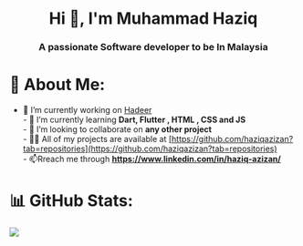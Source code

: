 <h1 align="center">Hi 👋, I'm Muhammad Haziq</h1>
<h3 align="center">A passionate Software developer to be In Malaysia</h3>

# 💫 About Me:
- 🔭 I’m currently working on [Hadeer](https://github.com/haziqazizan/FYPAttendanceApp)<br>- 🌱 I’m currently learning **Dart, Flutter , HTML , CSS and JS**<br>- 👯 I’m looking to collaborate on **any other project**<br>- 👨‍💻 All of my projects are available at [https://github.com/haziqazizan?tab=repositories](https://github.com/haziqazizan?tab=repositories)<br>- 📫Rreach me through **https://www.linkedin.com/in/haziq-azizan/**

# 📊 GitHub Stats:
![](https://github-readme-stats.vercel.app/api/top-langs/?username=haziqazizan&theme=dark&hide_border=false&include_all_commits=false&count_private=false&layout=compact)



<!-- Proudly created with GPRM ( https://gprm.itsvg.in ) -->

